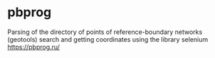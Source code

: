 # pbprog
Parsing of the directory of points of reference-boundary networks (geotools) search and getting coordinates using the library selenium
https://pbprog.ru/
